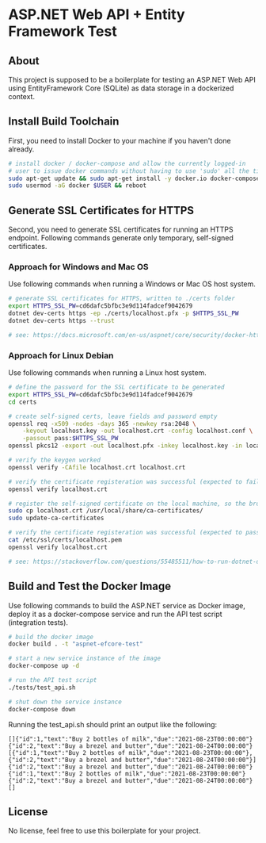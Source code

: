 
# ASP.NET Web API + Entity Framework Test

## About
This project is supposed to be a boilerplate for testing an ASP.NET Web API
using EntityFramework Core (SQLite) as data storage in a dockerized context.

## Install Build Toolchain
First, you need to install Docker to your machine if you haven't done already.

```sh
# install docker / docker-compose and allow the currently logged-in
# user to issue docker commands without having to use 'sudo' all the time
sudo apt-get update && sudo apt-get install -y docker.io docker-compose
sudo usermod -aG docker $USER && reboot
```

## Generate SSL Certificates for HTTPS
Second, you need to generate SSL certificates for running an HTTPS endpoint.
Following commands generate only temporary, self-signed certificates.

### Approach for Windows and Mac OS
Use following commands when running a Windows or Mac OS host system.

```sh
# generate SSL certificates for HTTPS, written to ./certs folder
export HTTPS_SSL_PW=cd6dafc5bfbc3e9d114fadcef9042679
dotnet dev-certs https -ep ./certs/localhost.pfx -p $HTTPS_SSL_PW
dotnet dev-certs https --trust

# see: https://docs.microsoft.com/en-us/aspnet/core/security/docker-https?view=aspnetcore-5.0
```

### Approach for Linux Debian
Use following commands when running a Linux host system.

```sh
# define the password for the SSL certificate to be generated
export HTTPS_SSL_PW=cd6dafc5bfbc3e9d114fadcef9042679
cd certs

# create self-signed certs, leave fields and password empty
openssl req -x509 -nodes -days 365 -newkey rsa:2048 \
    -keyout localhost.key -out localhost.crt -config localhost.conf \
    -passout pass:$HTTPS_SSL_PW
openssl pkcs12 -export -out localhost.pfx -inkey localhost.key -in localhost.crt

# verify the keygen worked
openssl verify -CAfile localhost.crt localhost.crt

# verify the certificate registeration was successful (expected to fail)
openssl verify localhost.crt

# register the self-signed certificate on the local machine, so the browser will trust it
sudo cp localhost.crt /usr/local/share/ca-certificates/
sudo update-ca-certificates

# verify the certificate registeration was successful (expected to pass now)
cat /etc/ssl/certs/localhost.pem
openssl verify localhost.crt

# see: https://stackoverflow.com/questions/55485511/how-to-run-dotnet-dev-certs-https-trust
```

## Build and Test the Docker Image
Use following commands to build the ASP.NET service as Docker image, deploy it
as a docker-compose service and run the API test script (integration tests).

```sh
# build the docker image
docker build . -t "aspnet-efcore-test"

# start a new service instance of the image
docker-compose up -d

# run the API test script
./tests/test_api.sh

# shut down the service instance
docker-compose down
```

Running the test_api.sh should print an output like the following:

```text
[]{"id":1,"text":"Buy 2 bottles of milk","due":"2021-08-23T00:00:00"}{"id":2,"text":"Buy a brezel and butter","due":"2021-08-24T00:00:00"}[{"id":1,"text":"Buy 2 bottles of milk","due":"2021-08-23T00:00:00"},{"id":2,"text":"Buy a brezel and butter","due":"2021-08-24T00:00:00"}]{"id":2,"text":"Buy a brezel and butter","due":"2021-08-24T00:00:00"}{"id":1,"text":"Buy 2 bottles of milk","due":"2021-08-23T00:00:00"}{"id":2,"text":"Buy a brezel and butter","due":"2021-08-24T00:00:00"}[]
```

 ## License
 No license, feel free to use this boilerplate for your project.
